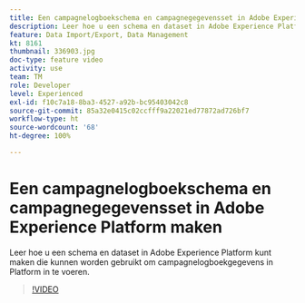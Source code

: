 ```yaml
---
title: Een campagnelogboekschema en campagnegegevensset in Adobe Experience Platform maken
description: Leer hoe u een schema en dataset in Adobe Experience Platform kunt maken die kunnen worden gebruikt om campagnelogboekgegevens in Platform in te voeren.
feature: Data Import/Export, Data Management
kt: 8161
thumbnail: 336903.jpg
doc-type: feature video
activity: use
team: TM
role: Developer
level: Experienced
exl-id: f10c7a18-8ba3-4527-a92b-bc95403042c8
source-git-commit: 85a32e0415c02ccfff9a22021ed77872ad726bf7
workflow-type: ht
source-wordcount: '68'
ht-degree: 100%

---
```


# Een campagnelogboekschema en campagnegegevensset in Adobe Experience Platform maken

Leer hoe u een schema en dataset in Adobe Experience Platform kunt maken die kunnen worden gebruikt om campagnelogboekgegevens in Platform in te voeren.

>[!VIDEO](https://video.tv.adobe.com/v/336903?quality=12)
